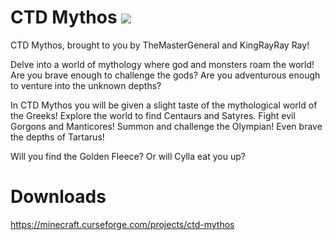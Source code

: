 # CTD Mythos [![](http://cf.way2muchnoise.eu/full_ctd-mythos_downloads.svg)](https://minecraft.curseforge.com/projects/ctd-mythos)
CTD Mythos, brought to you by TheMasterGeneral and KingRayRay Ray!
  
 
  
Delve into a world of mythology where god and monsters roam the world!  Are you brave enough to challenge the gods?  Are you adventurous enough to venture into the unknown depths?
  
  
  
In CTD Mythos you will be given a slight taste of the mythological world of the Greeks!  Explore the world to find Centaurs and Satyres.  Fight evil Gorgons and Manticores!  Summon and challenge the Olympian!  Even brave the depths of Tartarus!
  
   
  
Will you find the Golden Fleece?  Or will Cylla eat you up?
  
# Downloads  
https://minecraft.curseforge.com/projects/ctd-mythos